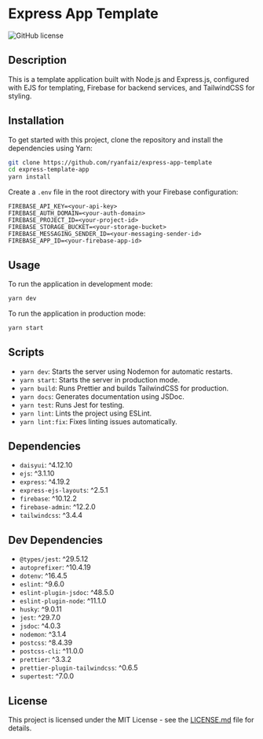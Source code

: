 # Express App Template

![GitHub license](https://img.shields.io/badge/license-MIT-blue.svg)

## Description

This is a template application built with Node.js and Express.js, configured with EJS for templating, Firebase for backend services, and TailwindCSS for styling.

## Installation

To get started with this project, clone the repository and install the dependencies using Yarn:

```bash
git clone https://github.com/ryanfaiz/express-app-template
cd express-template-app
yarn install
```

Create a `.env` file in the root directory with your Firebase configuration:

```
FIREBASE_API_KEY=<your-api-key>
FIREBASE_AUTH_DOMAIN=<your-auth-domain>
FIREBASE_PROJECT_ID=<your-project-id>
FIREBASE_STORAGE_BUCKET=<your-storage-bucket>
FIREBASE_MESSAGING_SENDER_ID=<your-messaging-sender-id>
FIREBASE_APP_ID=<your-firebase-app-id>
```

## Usage

To run the application in development mode:

```bash
yarn dev
```

To run the application in production mode:

```bash
yarn start
```

## Scripts

- `yarn dev`: Starts the server using Nodemon for automatic restarts.
- `yarn start`: Starts the server in production mode.
- `yarn build`: Runs Prettier and builds TailwindCSS for production.
- `yarn docs`: Generates documentation using JSDoc.
- `yarn test`: Runs Jest for testing.
- `yarn lint`: Lints the project using ESLint.
- `yarn lint:fix`: Fixes linting issues automatically.

## Dependencies

- `daisyui`: ^4.12.10
- `ejs`: ^3.1.10
- `express`: ^4.19.2
- `express-ejs-layouts`: ^2.5.1
- `firebase`: ^10.12.2
- `firebase-admin`: ^12.2.0
- `tailwindcss`: ^3.4.4

## Dev Dependencies

- `@types/jest`: ^29.5.12
- `autoprefixer`: ^10.4.19
- `dotenv`: ^16.4.5
- `eslint`: ^9.6.0
- `eslint-plugin-jsdoc`: ^48.5.0
- `eslint-plugin-node`: ^11.1.0
- `husky`: ^9.0.11
- `jest`: ^29.7.0
- `jsdoc`: ^4.0.3
- `nodemon`: ^3.1.4
- `postcss`: ^8.4.39
- `postcss-cli`: ^11.0.0
- `prettier`: ^3.3.2
- `prettier-plugin-tailwindcss`: ^0.6.5
- `supertest`: ^7.0.0

## License

This project is licensed under the MIT License - see the [LICENSE.md](LICENSE.md) file for details.